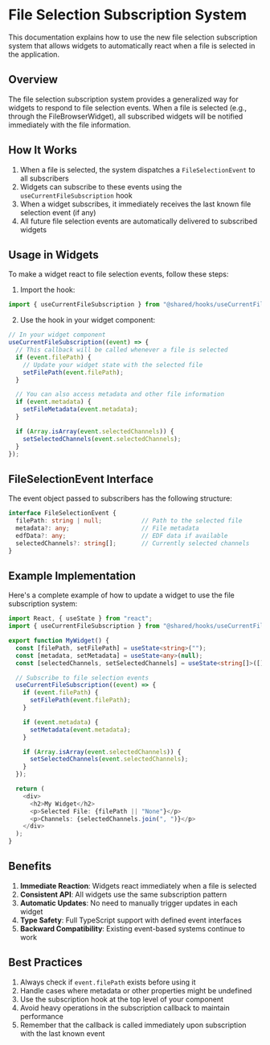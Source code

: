 # File Selection Subscription System

This documentation explains how to use the new file selection subscription system that allows widgets to automatically react when a file is selected in the application.

## Overview

The file selection subscription system provides a generalized way for widgets to respond to file selection events. When a file is selected (e.g., through the FileBrowserWidget), all subscribed widgets will be notified immediately with the file information.

## How It Works

1. When a file is selected, the system dispatches a `FileSelectionEvent` to all subscribers
2. Widgets can subscribe to these events using the `useCurrentFileSubscription` hook
3. When a widget subscribes, it immediately receives the last known file selection event (if any)
4. All future file selection events are automatically delivered to subscribed widgets

## Usage in Widgets

To make a widget react to file selection events, follow these steps:

1. Import the hook:
```typescript
import { useCurrentFileSubscription } from "@shared/hooks/useCurrentFileSubscription";
```

2. Use the hook in your widget component:
```typescript
// In your widget component
useCurrentFileSubscription((event) => {
  // This callback will be called whenever a file is selected
  if (event.filePath) {
    // Update your widget state with the selected file
    setFilePath(event.filePath);
  }

  // You can also access metadata and other file information
  if (event.metadata) {
    setFileMetadata(event.metadata);
  }

  if (Array.isArray(event.selectedChannels)) {
    setSelectedChannels(event.selectedChannels);
  }
});
```

## FileSelectionEvent Interface

The event object passed to subscribers has the following structure:

```typescript
interface FileSelectionEvent {
  filePath: string | null;           // Path to the selected file
  metadata?: any;                    // File metadata
  edfData?: any;                     // EDF data if available
  selectedChannels?: string[];       // Currently selected channels
}
```

## Example Implementation

Here's a complete example of how to update a widget to use the file subscription system:

```typescript
import React, { useState } from "react";
import { useCurrentFileSubscription } from "@shared/hooks/useCurrentFileSubscription";

export function MyWidget() {
  const [filePath, setFilePath] = useState<string>("");
  const [metadata, setMetadata] = useState<any>(null);
  const [selectedChannels, setSelectedChannels] = useState<string[]>([]);

  // Subscribe to file selection events
  useCurrentFileSubscription((event) => {
    if (event.filePath) {
      setFilePath(event.filePath);
    }

    if (event.metadata) {
      setMetadata(event.metadata);
    }

    if (Array.isArray(event.selectedChannels)) {
      setSelectedChannels(event.selectedChannels);
    }
  });

  return (
    <div>
      <h2>My Widget</h2>
      <p>Selected File: {filePath || "None"}</p>
      <p>Channels: {selectedChannels.join(", ")}</p>
    </div>
  );
}
```

## Benefits

1. **Immediate Reaction**: Widgets react immediately when a file is selected
2. **Consistent API**: All widgets use the same subscription pattern
3. **Automatic Updates**: No need to manually trigger updates in each widget
4. **Type Safety**: Full TypeScript support with defined event interfaces
5. **Backward Compatibility**: Existing event-based systems continue to work

## Best Practices

1. Always check if `event.filePath` exists before using it
2. Handle cases where metadata or other properties might be undefined
3. Use the subscription hook at the top level of your component
4. Avoid heavy operations in the subscription callback to maintain performance
5. Remember that the callback is called immediately upon subscription with the last known event
